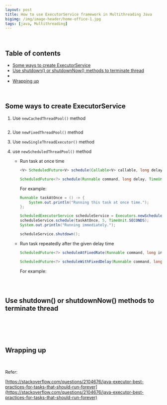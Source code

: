 ```yaml
---
layout: post
title: How to use ExecutorService framework in Multithreading Java
bigimg: /img/image-header/home-office-1.jpg
tags: [java, Multithreading]
---
```




<br>

## Table of contents
- [Some ways to create ExecutorService](#some-ways-to-create-executorservice)
- [Use shutdown() or shutdownNow() methods to terminate thread](#use-shutdown()-or-shutdownNow()-methods-to-terminate-thread)
- 
- [Wrapping up](#wrapping-up)

<br>

## Some ways to create ExecutorService
1. Use ```newCachedThreadPool()``` method

    ```java

    ```


2. Use ```newFixedThreadPool()``` method



3. Use ```newSingleThreadExecutor()``` method




4. use ```newScheduledThreadPool()``` method

    - Run task at once time

        ```java
        <V> ScheduledFuture<V> schedule(Callable<V> callable, long delay, TimeUnit unit);

        ScheduledFuture<?> schedule(Runnable command, long delay, TimeUnit unit);
        ```

        For example:

        ```java
        Runnable taskAtOnce = () -> {
            System.out.println("Running this task at once time.");
        };

        ScheduledExecutorService scheduleService = Executors.newScheduledThreadPool(1);
        scheduleService.schedule(taskAtOnce, 5, TimeUnit.SECONDS);
        System.out.println("Running immediately.");

        scheduleService.shutdown();
        ```

    - Run task repeatedly after the given delay time

        ```java
        ScheduledFuture<?> scheduleAtFixedRate(Runnable command, long initialDelay, long period, TimeUnit unit);

        ScheduledFuture<?> scheduleWithFixedDelay(Runnable command, long initialDelay, long delay, TimeUnit unit);
        ```

        For example:

        ```java
        
        ```
<br>

## Use shutdown() or shutdownNow() methods to terminate thread





<br>

## 




<br>

## Wrapping up





<br>

Refer: 

[https://stackoverflow.com/questions/2104676/java-executor-best-practices-for-tasks-that-should-run-forever](https://stackoverflow.com/questions/2104676/java-executor-best-practices-for-tasks-that-should-run-forever)

[]()

